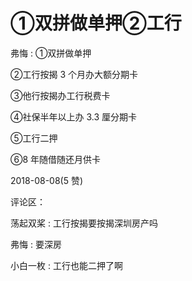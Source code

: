 # ①双拼做单押②工行

弗悔 : ①双拼做单押

②工行按揭 3 个月办大额分期卡

③他行按揭办工行税费卡

④社保半年以上办 3.3 厘分期卡

⑤工行二押

⑥8 年随借随还月供卡

2018-08-08(5 赞)

评论区：

荡起双桨 : 工行按揭要按揭深圳房产吗

弗悔 : 要深房

小白一枚 : 工行也能二押了啊